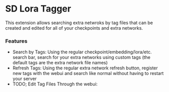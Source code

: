 # SD Lora Tagger

This extension allows searching extra netwroks by tag files that can be created and edited for all of your checkpoints and extra networks.

### Features
 - Search by Tags:  Using the regular checkpoint/embedding/lora/etc. search bar, search for your extra networks using custom tags (the default tags are the extra network file names)
 - Refresh Tags:  Using the regular extra network refresh button, register new tags with the webui and search like normal without having to restart your server
 - TODO; Edit Tag Files Through the webui:

